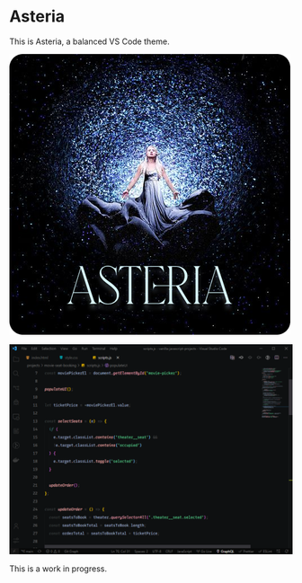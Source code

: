 # Asteria

This is Asteria, a balanced VS Code theme.

![Logo of Asteria theme](/images/asteria-logo-intro.png)

![Screenshot of VS Code Editor with Asteria theme](/images/preview-javascript.png)

This is a work in progress.
